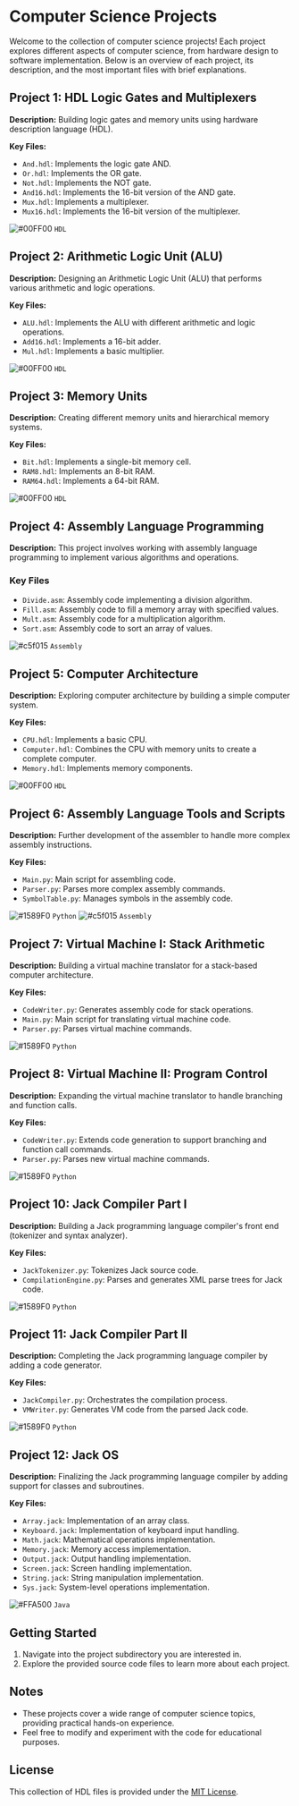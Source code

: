 # Computer Science Projects

Welcome to the collection of computer science projects! Each project explores different aspects of computer science, from hardware design to software implementation. Below is an overview of each project, its description, and the most important files with brief explanations.

## Project 1: HDL Logic Gates and Multiplexers

**Description:** Building logic gates and memory units using hardware description language (HDL).

**Key Files:**
- `And.hdl`: Implements the logic gate AND.
- `Or.hdl`: Implements the OR gate.
- `Not.hdl`: Implements the NOT gate.
- `And16.hdl`: Implements the 16-bit version of the AND gate.
- `Mux.hdl`: Implements a multiplexer.
- `Mux16.hdl`: Implements the 16-bit version of the multiplexer.

![#00FF00](https://via.placeholder.com/15/00FF00/000000?text=+) `HDL`

## Project 2: Arithmetic Logic Unit (ALU)

**Description:** Designing an Arithmetic Logic Unit (ALU) that performs various arithmetic and logic operations.

**Key Files:**
- `ALU.hdl`: Implements the ALU with different arithmetic and logic operations.
- `Add16.hdl`: Implements a 16-bit adder.
- `Mul.hdl`: Implements a basic multiplier.

![#00FF00](https://via.placeholder.com/15/00FF00/000000?text=+) `HDL`

## Project 3: Memory Units

**Description:** Creating different memory units and hierarchical memory systems.

**Key Files:**
- `Bit.hdl`: Implements a single-bit memory cell.
- `RAM8.hdl`: Implements an 8-bit RAM.
- `RAM64.hdl`: Implements a 64-bit RAM.

![#00FF00](https://via.placeholder.com/15/00FF00/000000?text=+) `HDL`

## Project 4: Assembly Language Programming

**Description:** This project involves working with assembly language programming to implement various algorithms and operations.

### Key Files

- `Divide.asm`: Assembly code implementing a division algorithm.
- `Fill.asm`: Assembly code to fill a memory array with specified values.
- `Mult.asm`: Assembly code for a multiplication algorithm.
- `Sort.asm`: Assembly code to sort an array of values.

![#c5f015](https://via.placeholder.com/15/c5f015/000000?text=+) `Assembly`

## Project 5: Computer Architecture

**Description:** Exploring computer architecture by building a simple computer system.

**Key Files:**
- `CPU.hdl`: Implements a basic CPU.
- `Computer.hdl`: Combines the CPU with memory units to create a complete computer.
- `Memory.hdl`: Implements memory components.

![#00FF00](https://via.placeholder.com/15/00FF00/000000?text=+) `HDL`

## Project 6: Assembly Language Tools and Scripts

**Description:** Further development of the assembler to handle more complex assembly instructions.

**Key Files:**
- `Main.py`: Main script for assembling code.
- `Parser.py`: Parses more complex assembly commands.
- `SymbolTable.py`: Manages symbols in the assembly code.

![#1589F0](https://via.placeholder.com/15/1589F0/000000?text=+) `Python` ![#c5f015](https://via.placeholder.com/15/c5f015/000000?text=+) `Assembly`

## Project 7: Virtual Machine I: Stack Arithmetic

**Description:** Building a virtual machine translator for a stack-based computer architecture.

**Key Files:**
- `CodeWriter.py`: Generates assembly code for stack operations.
- `Main.py`: Main script for translating virtual machine code.
- `Parser.py`: Parses virtual machine commands.

![#1589F0](https://via.placeholder.com/15/1589F0/000000?text=+) `Python`

## Project 8: Virtual Machine II: Program Control

**Description:** Expanding the virtual machine translator to handle branching and function calls.

**Key Files:**
- `CodeWriter.py`: Extends code generation to support branching and function call commands.
- `Parser.py`: Parses new virtual machine commands.

![#1589F0](https://via.placeholder.com/15/1589F0/000000?text=+) `Python`

## Project 10: Jack Compiler Part I

**Description:** Building a Jack programming language compiler's front end (tokenizer and syntax analyzer).

**Key Files:**
- `JackTokenizer.py`: Tokenizes Jack source code.
- `CompilationEngine.py`: Parses and generates XML parse trees for Jack code.

![#1589F0](https://via.placeholder.com/15/1589F0/000000?text=+) `Python`

## Project 11: Jack Compiler Part II

**Description:** Completing the Jack programming language compiler by adding a code generator.

**Key Files:**
- `JackCompiler.py`: Orchestrates the compilation process.
- `VMWriter.py`: Generates VM code from the parsed Jack code.

![#1589F0](https://via.placeholder.com/15/1589F0/000000?text=+) `Python`

## Project 12: Jack OS

**Description:** Finalizing the Jack programming language compiler by adding support for classes and subroutines.

**Key Files:**
- `Array.jack`: Implementation of an array class.
- `Keyboard.jack`: Implementation of keyboard input handling.
- `Math.jack`: Mathematical operations implementation.
- `Memory.jack`: Memory access implementation.
- `Output.jack`: Output handling implementation.
- `Screen.jack`: Screen handling implementation.
- `String.jack`: String manipulation implementation.
- `Sys.jack`: System-level operations implementation.

![#FFA500](https://via.placeholder.com/15/FFA500/000000?text=+) `Java`

## Getting Started

1. Navigate into the project subdirectory you are interested in.
2. Explore the provided source code files to learn more about each project.

## Notes

- These projects cover a wide range of computer science topics, providing practical hands-on experience.
- Feel free to modify and experiment with the code for educational purposes.

## License

This collection of HDL files is provided under the [MIT License](LICENSE).
